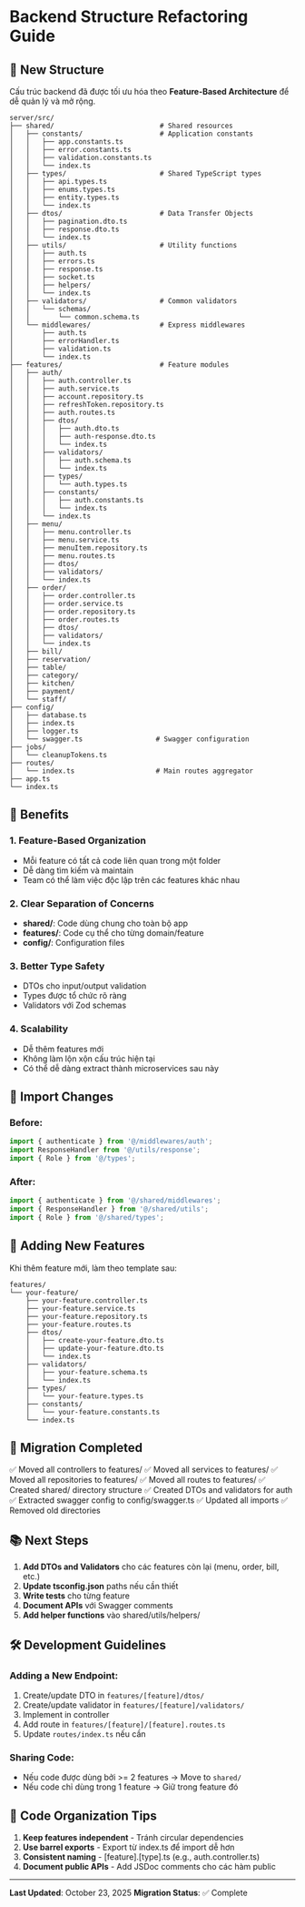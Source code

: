 # Backend Structure Refactoring Guide

## 📁 New Structure

Cấu trúc backend đã được tối ưu hóa theo **Feature-Based Architecture** để dễ quản lý và mở rộng.

```
server/src/
├── shared/                          # Shared resources
│   ├── constants/                   # Application constants
│   │   ├── app.constants.ts
│   │   ├── error.constants.ts
│   │   ├── validation.constants.ts
│   │   └── index.ts
│   ├── types/                       # Shared TypeScript types
│   │   ├── api.types.ts
│   │   ├── enums.types.ts
│   │   ├── entity.types.ts
│   │   └── index.ts
│   ├── dtos/                        # Data Transfer Objects
│   │   ├── pagination.dto.ts
│   │   ├── response.dto.ts
│   │   └── index.ts
│   ├── utils/                       # Utility functions
│   │   ├── auth.ts
│   │   ├── errors.ts
│   │   ├── response.ts
│   │   ├── socket.ts
│   │   ├── helpers/
│   │   └── index.ts
│   ├── validators/                  # Common validators
│   │   └── schemas/
│   │       └── common.schema.ts
│   └── middlewares/                 # Express middlewares
│       ├── auth.ts
│       ├── errorHandler.ts
│       ├── validation.ts
│       └── index.ts
├── features/                        # Feature modules
│   ├── auth/
│   │   ├── auth.controller.ts
│   │   ├── auth.service.ts
│   │   ├── account.repository.ts
│   │   ├── refreshToken.repository.ts
│   │   ├── auth.routes.ts
│   │   ├── dtos/
│   │   │   ├── auth.dto.ts
│   │   │   ├── auth-response.dto.ts
│   │   │   └── index.ts
│   │   ├── validators/
│   │   │   ├── auth.schema.ts
│   │   │   └── index.ts
│   │   ├── types/
│   │   │   └── auth.types.ts
│   │   ├── constants/
│   │   │   ├── auth.constants.ts
│   │   │   └── index.ts
│   │   └── index.ts
│   ├── menu/
│   │   ├── menu.controller.ts
│   │   ├── menu.service.ts
│   │   ├── menuItem.repository.ts
│   │   ├── menu.routes.ts
│   │   ├── dtos/
│   │   ├── validators/
│   │   └── index.ts
│   ├── order/
│   │   ├── order.controller.ts
│   │   ├── order.service.ts
│   │   ├── order.repository.ts
│   │   ├── order.routes.ts
│   │   ├── dtos/
│   │   ├── validators/
│   │   └── index.ts
│   ├── bill/
│   ├── reservation/
│   ├── table/
│   ├── category/
│   ├── kitchen/
│   ├── payment/
│   └── staff/
├── config/
│   ├── database.ts
│   ├── index.ts
│   ├── logger.ts
│   └── swagger.ts                  # Swagger configuration
├── jobs/
│   └── cleanupTokens.ts
├── routes/
│   └── index.ts                    # Main routes aggregator
├── app.ts
└── index.ts
```

## 🎯 Benefits

### 1. **Feature-Based Organization**
- Mỗi feature có tất cả code liên quan trong một folder
- Dễ dàng tìm kiếm và maintain
- Team có thể làm việc độc lập trên các features khác nhau

### 2. **Clear Separation of Concerns**
- **shared/**: Code dùng chung cho toàn bộ app
- **features/**: Code cụ thể cho từng domain/feature
- **config/**: Configuration files

### 3. **Better Type Safety**
- DTOs cho input/output validation
- Types được tổ chức rõ ràng
- Validators với Zod schemas

### 4. **Scalability**
- Dễ thêm features mới
- Không làm lộn xộn cấu trúc hiện tại
- Có thể dễ dàng extract thành microservices sau này

## 📝 Import Changes

### Before:
```typescript
import { authenticate } from '@/middlewares/auth';
import ResponseHandler from '@/utils/response';
import { Role } from '@/types';
```

### After:
```typescript
import { authenticate } from '@/shared/middlewares';
import { ResponseHandler } from '@/shared/utils';
import { Role } from '@/shared/types';
```

## 🚀 Adding New Features

Khi thêm feature mới, làm theo template sau:

```
features/
└── your-feature/
    ├── your-feature.controller.ts
    ├── your-feature.service.ts
    ├── your-feature.repository.ts
    ├── your-feature.routes.ts
    ├── dtos/
    │   ├── create-your-feature.dto.ts
    │   ├── update-your-feature.dto.ts
    │   └── index.ts
    ├── validators/
    │   ├── your-feature.schema.ts
    │   └── index.ts
    ├── types/
    │   └── your-feature.types.ts
    ├── constants/
    │   └── your-feature.constants.ts
    └── index.ts
```

## 🔄 Migration Completed

✅ Moved all controllers to features/
✅ Moved all services to features/
✅ Moved all repositories to features/
✅ Moved all routes to features/
✅ Created shared/ directory structure
✅ Created DTOs and validators for auth
✅ Extracted swagger config to config/swagger.ts
✅ Updated all imports
✅ Removed old directories

## 📚 Next Steps

1. **Add DTOs and Validators** cho các features còn lại (menu, order, bill, etc.)
2. **Update tsconfig.json** paths nếu cần thiết
3. **Write tests** cho từng feature
4. **Document APIs** với Swagger comments
5. **Add helper functions** vào shared/utils/helpers/

## 🛠️ Development Guidelines

### Adding a New Endpoint:
1. Create/update DTO in `features/[feature]/dtos/`
2. Create/update validator in `features/[feature]/validators/`
3. Implement in controller
4. Add route in `features/[feature]/[feature].routes.ts`
5. Update `routes/index.ts` nếu cần

### Sharing Code:
- Nếu code được dùng bởi >= 2 features → Move to `shared/`
- Nếu code chỉ dùng trong 1 feature → Giữ trong feature đó

## 🎨 Code Organization Tips

1. **Keep features independent** - Tránh circular dependencies
2. **Use barrel exports** - Export từ index.ts để import dễ hơn
3. **Consistent naming** - [feature].[type].ts (e.g., auth.controller.ts)
4. **Document public APIs** - Add JSDoc comments cho các hàm public

---

**Last Updated**: October 23, 2025
**Migration Status**: ✅ Complete
